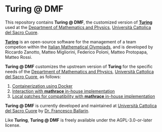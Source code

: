 # Turing @ DMF

This repository contains **Turing @ DMF**, the customized version of [**Turing**](https://gitlab.com/drago-96/turing) used at the [Department of Mathematics and Physics](https://www.dmf.unicatt.it/), [Università Cattolica del Sacro Cuore](https://www.unicatt.it/).

[**Turing**](https://gitlab.com/drago-96/turing) is an open-source software for the management of a team competion within the [Italian Mathematical Olympiads](http://olimpiadi.dm.unibo.it/le-gare/gara-a-squadre/), and is developed by Riccardo Zanotto, Matteo Migliorini, Federico Poloni, Matteo Protopapa, Matteo Rossi.

**Turing @ DMF** customizes the upstream version of **Turing** for the specific needs of the [Department of Mathematics and Physics](https://www.dmf.unicatt.it/), [Università Cattolica del Sacro Cuore](https://www.unicatt.it/), as follows:
1. [Containerization using Docker](docker/README.md)
2. [Interaction with **mathrace** in-house implementation](mathrace_interaction/README.md)
3. [Local patches for compatibility with **mathrace** in-house implementation](patches/turing/README.md)

**Turing @ DMF** is currently developed and maintained at [Università Cattolica del Sacro Cuore](https://www.unicatt.it/) by [Dr. Francesco Ballarin](https://www.francescoballarin.it).

Like **Turing**, **Turing @ DMF** is freely available under the AGPL-3.0-or-later license.
